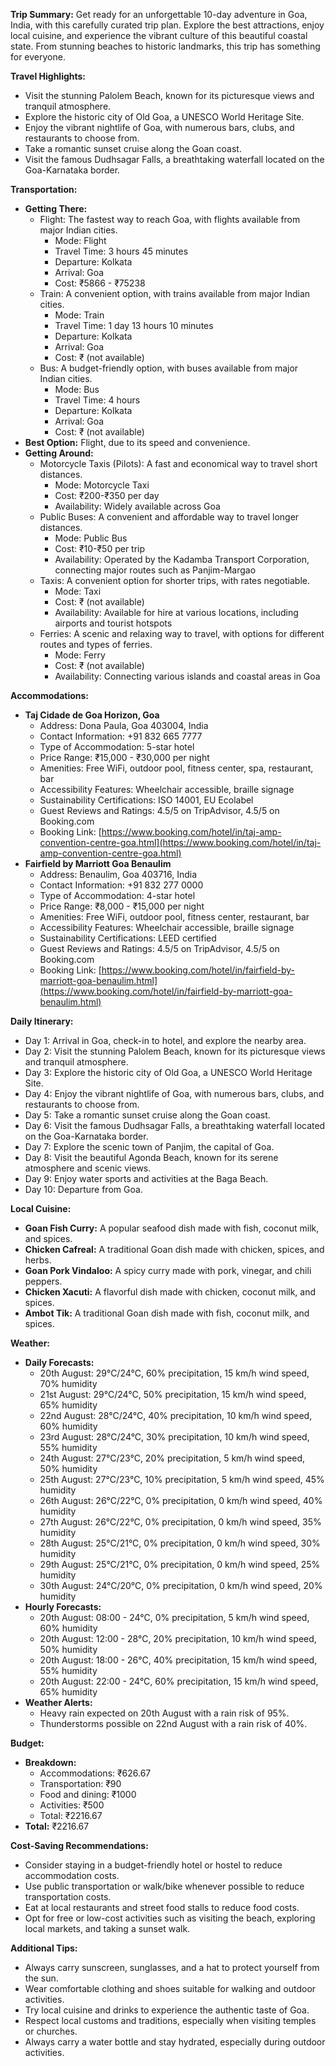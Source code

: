 **Trip Summary:**
Get ready for an unforgettable 10-day adventure in Goa, India, with this carefully curated trip plan. Explore the best attractions, enjoy local cuisine, and experience the vibrant culture of this beautiful coastal state. From stunning beaches to historic landmarks, this trip has something for everyone.

**Travel Highlights:**

* Visit the stunning Palolem Beach, known for its picturesque views and tranquil atmosphere.
* Explore the historic city of Old Goa, a UNESCO World Heritage Site.
* Enjoy the vibrant nightlife of Goa, with numerous bars, clubs, and restaurants to choose from.
* Take a romantic sunset cruise along the Goan coast.
* Visit the famous Dudhsagar Falls, a breathtaking waterfall located on the Goa-Karnataka border.

**Transportation:**

* **Getting There:**
	+ Flight: The fastest way to reach Goa, with flights available from major Indian cities.
		- Mode: Flight
		- Travel Time: 3 hours 45 minutes
		- Departure: Kolkata
		- Arrival: Goa
		- Cost: ₹5866 - ₹75238
	+ Train: A convenient option, with trains available from major Indian cities.
		- Mode: Train
		- Travel Time: 1 day 13 hours 10 minutes
		- Departure: Kolkata
		- Arrival: Goa
		- Cost: ₹ (not available)
	+ Bus: A budget-friendly option, with buses available from major Indian cities.
		- Mode: Bus
		- Travel Time: 4 hours
		- Departure: Kolkata
		- Arrival: Goa
		- Cost: ₹ (not available)
* **Best Option:** Flight, due to its speed and convenience.
* **Getting Around:**
	+ Motorcycle Taxis (Pilots): A fast and economical way to travel short distances.
		- Mode: Motorcycle Taxi
		- Cost: ₹200-₹350 per day
		- Availability: Widely available across Goa
	+ Public Buses: A convenient and affordable way to travel longer distances.
		- Mode: Public Bus
		- Cost: ₹10-₹50 per trip
		- Availability: Operated by the Kadamba Transport Corporation, connecting major routes such as Panjim-Margao
	+ Taxis: A convenient option for shorter trips, with rates negotiable.
		- Mode: Taxi
		- Cost: ₹ (not available)
		- Availability: Available for hire at various locations, including airports and tourist hotspots
	+ Ferries: A scenic and relaxing way to travel, with options for different routes and types of ferries.
		- Mode: Ferry
		- Cost: ₹ (not available)
		- Availability: Connecting various islands and coastal areas in Goa

**Accommodations:**

* **Taj Cidade de Goa Horizon, Goa**
	+ Address: Dona Paula, Goa 403004, India
	+ Contact Information: +91 832 665 7777
	+ Type of Accommodation: 5-star hotel
	+ Price Range: ₹15,000 - ₹30,000 per night
	+ Amenities: Free WiFi, outdoor pool, fitness center, spa, restaurant, bar
	+ Accessibility Features: Wheelchair accessible, braille signage
	+ Sustainability Certifications: ISO 14001, EU Ecolabel
	+ Guest Reviews and Ratings: 4.5/5 on TripAdvisor, 4.5/5 on Booking.com
	+ Booking Link: [https://www.booking.com/hotel/in/taj-amp-convention-centre-goa.html](https://www.booking.com/hotel/in/taj-amp-convention-centre-goa.html)
* **Fairfield by Marriott Goa Benaulim**
	+ Address: Benaulim, Goa 403716, India
	+ Contact Information: +91 832 277 0000
	+ Type of Accommodation: 4-star hotel
	+ Price Range: ₹8,000 - ₹15,000 per night
	+ Amenities: Free WiFi, outdoor pool, fitness center, restaurant, bar
	+ Accessibility Features: Wheelchair accessible, braille signage
	+ Sustainability Certifications: LEED certified
	+ Guest Reviews and Ratings: 4.5/5 on TripAdvisor, 4.5/5 on Booking.com
	+ Booking Link: [https://www.booking.com/hotel/in/fairfield-by-marriott-goa-benaulim.html](https://www.booking.com/hotel/in/fairfield-by-marriott-goa-benaulim.html)

**Daily Itinerary:**

* Day 1: Arrival in Goa, check-in to hotel, and explore the nearby area.
* Day 2: Visit the stunning Palolem Beach, known for its picturesque views and tranquil atmosphere.
* Day 3: Explore the historic city of Old Goa, a UNESCO World Heritage Site.
* Day 4: Enjoy the vibrant nightlife of Goa, with numerous bars, clubs, and restaurants to choose from.
* Day 5: Take a romantic sunset cruise along the Goan coast.
* Day 6: Visit the famous Dudhsagar Falls, a breathtaking waterfall located on the Goa-Karnataka border.
* Day 7: Explore the scenic town of Panjim, the capital of Goa.
* Day 8: Visit the beautiful Agonda Beach, known for its serene atmosphere and scenic views.
* Day 9: Enjoy water sports and activities at the Baga Beach.
* Day 10: Departure from Goa.

**Local Cuisine:**

* **Goan Fish Curry:** A popular seafood dish made with fish, coconut milk, and spices.
* **Chicken Cafreal:** A traditional Goan dish made with chicken, spices, and herbs.
* **Goan Pork Vindaloo:** A spicy curry made with pork, vinegar, and chili peppers.
* **Chicken Xacuti:** A flavorful dish made with chicken, coconut milk, and spices.
* **Ambot Tik:** A traditional Goan dish made with fish, coconut milk, and spices.

**Weather:**

* **Daily Forecasts:**
	+ 20th August: 29°C/24°C, 60% precipitation, 15 km/h wind speed, 70% humidity
	+ 21st August: 29°C/24°C, 50% precipitation, 15 km/h wind speed, 65% humidity
	+ 22nd August: 28°C/24°C, 40% precipitation, 10 km/h wind speed, 60% humidity
	+ 23rd August: 28°C/24°C, 30% precipitation, 10 km/h wind speed, 55% humidity
	+ 24th August: 27°C/23°C, 20% precipitation, 5 km/h wind speed, 50% humidity
	+ 25th August: 27°C/23°C, 10% precipitation, 5 km/h wind speed, 45% humidity
	+ 26th August: 26°C/22°C, 0% precipitation, 0 km/h wind speed, 40% humidity
	+ 27th August: 26°C/22°C, 0% precipitation, 0 km/h wind speed, 35% humidity
	+ 28th August: 25°C/21°C, 0% precipitation, 0 km/h wind speed, 30% humidity
	+ 29th August: 25°C/21°C, 0% precipitation, 0 km/h wind speed, 25% humidity
	+ 30th August: 24°C/20°C, 0% precipitation, 0 km/h wind speed, 20% humidity
* **Hourly Forecasts:**
	+ 20th August: 08:00 - 24°C, 0% precipitation, 5 km/h wind speed, 60% humidity
	+ 20th August: 12:00 - 28°C, 20% precipitation, 10 km/h wind speed, 50% humidity
	+ 20th August: 18:00 - 26°C, 40% precipitation, 15 km/h wind speed, 55% humidity
	+ 20th August: 22:00 - 24°C, 60% precipitation, 15 km/h wind speed, 65% humidity
* **Weather Alerts:**
	+ Heavy rain expected on 20th August with a rain risk of 95%.
	+ Thunderstorms possible on 22nd August with a rain risk of 40%.

**Budget:**

* **Breakdown:**
	+ Accommodations: ₹626.67
	+ Transportation: ₹90
	+ Food and dining: ₹1000
	+ Activities: ₹500
	+ Total: ₹2216.67
* **Total:** ₹2216.67

**Cost-Saving Recommendations:**

* Consider staying in a budget-friendly hotel or hostel to reduce accommodation costs.
* Use public transportation or walk/bike whenever possible to reduce transportation costs.
* Eat at local restaurants and street food stalls to reduce food costs.
* Opt for free or low-cost activities such as visiting the beach, exploring local markets, and taking a sunset walk.

**Additional Tips:**

* Always carry sunscreen, sunglasses, and a hat to protect yourself from the sun.
* Wear comfortable clothing and shoes suitable for walking and outdoor activities.
* Try local cuisine and drinks to experience the authentic taste of Goa.
* Respect local customs and traditions, especially when visiting temples or churches.
* Always carry a water bottle and stay hydrated, especially during outdoor activities.